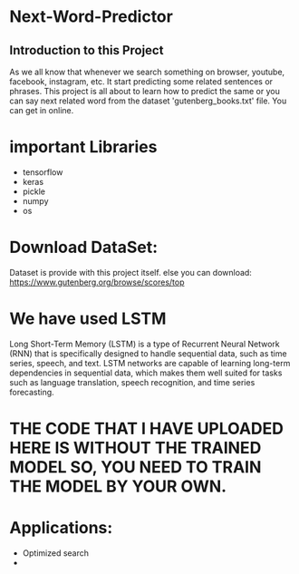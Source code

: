 # Next-Word-Predictor
## Introduction to this Project 
As we all know that whenever we search something on browser, youtube, facebook, instagram, etc. It start predicting some related sentences or phrases. This project is all about to learn how to predict the same or you can say next related word from the dataset 'gutenberg_books.txt' file. You can get in online.
# important Libraries
- tensorflow
- keras
- pickle
- numpy
- os

# Download DataSet:
Dataset is provide with this project itself. else you can download: https://www.gutenberg.org/browse/scores/top

# We have used LSTM 
Long Short-Term Memory (LSTM) is a type of Recurrent Neural Network (RNN) that is specifically designed to handle sequential data, such as time series, speech, and text. LSTM networks are capable of learning long-term dependencies in sequential data, which makes them well suited for tasks such as language translation, speech recognition, and time series forecasting.

# THE CODE THAT I HAVE UPLOADED HERE IS WITHOUT THE TRAINED MODEL SO, YOU NEED TO TRAIN THE MODEL BY YOUR OWN.

# Applications:
- Optimized search
- 

